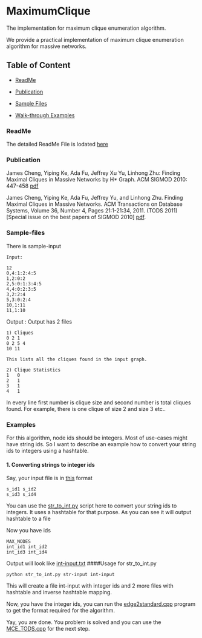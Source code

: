 

# MaximumClique
The implementation for maximum clique enumeration algorithm.

We provide a practical implementation of maximum clique enumeration algorithm for massive networks.

## Table of Content

- [ReadMe](#ReadMe)

- [Publication](#Publication)

- [Sample Files](#Sample-files)

- [Walk-through Examples](#Examples)

### ReadMe
The detailed ReadMe File is lodated [here](https://github.com/linhongseba/MaximumClique/blob/master/MCE_TODS/Readme_TODS.pdf)

### Publication

James Cheng, Yiping Ke, Ada Fu, Jeffrey Xu Yu, Linhong Zhu: Finding Maximal Cliques in Massive Networks by H* Graph. ACM SIGMOD 2010: 447-458 [pdf](http://www.isi.edu/~linhong/Papers/SIGMOD10.pdf)


James Cheng, Yiping Ke, Ada Fu, Jeffrey Yu, and Linhong Zhu. Finding Maximal Cliques in Massive Networks. ACM Transactions on Database Systems, Volume 36, Number 4, Pages 21:1-21:34, 2011. (TODS 2011) [Special issue on the best papers of SIGMOD 2010] [pdf](http://www.isi.edu/~linhong/Papers/TODS11.pdf).

### Sample-files

There is sample-input 
```
Input:

12
0,4:1:2:4:5
1,2:0:2
2,5:0:1:3:4:5
4,4:0:2:3:5
3,2:2:4
5,3:0:2:4
10,1:11
11,1:10
```
Output : Output has 2 files
```
1) Cliques
0 2 1 
0 2 5 4 
10 11 

This lists all the cliques found in the input graph.

2) Clique Statistics
1	0
2	1
3	1
4	1
```
In every line first number is clique size and second number is total cliques found. For example, there is one clique of size 2 and size 3 etc..


### Examples
For this algorithm, node ids should be integers. Most of use-cases might have string ids. So I want to describe an example how to convert your string ids to integers using a hashtable.

#### 1. Converting strings to integer ids
Say, your input file is in [this](https://github.com/linhongseba/MaximumClique/blob/master/sample-files/str-input.txt) format
```
s_id1 s_id2
s_id3 s_id4
```

You can use the [str_to_int.py](https://github.com/linhongseba/MaximumClique/blob/master/util/str_to_int.py) script here to convert your string ids to integers. It uses a hashtable for that purpose. As you can see it will output hashtable to a file

Now you have ids
```
MAX_NODES
int_id1 int_id2
int_id3 int_id4
```
Output will look like [int-input.txt](https://github.com/linhongseba/MaximumClique/blob/master/sample-files/int-input.txt)
####Usage for str_to_int.py
```
python str_to_int.py str-input int-input
```
This will create a file int-input with integer ids and 2 more files with hashtable and inverse hashtable mapping.


Now, you have the integer ids, you can run the [edge2standard.cpp](https://github.com/linhongseba/MaximumClique/blob/master/util/edge2standard.cpp) program to get the format required for the algorithm.

Yay, you are done. You problem is solved and you can use the [MCE_TODS.cpp](https://github.com/linhongseba/MaximumClique/blob/master/MCE_TODS/MCE_TODS.cpp) for the next step. 
















